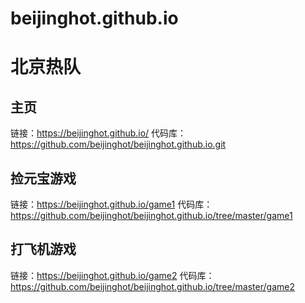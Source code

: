 # beijinghot.github.io
北京热队
===================================
主页
-----------------------------------  
链接：https://beijinghot.github.io/
代码库：https://github.com/beijinghot/beijinghot.github.io.git

捡元宝游戏
-----------------------------------
链接：https://beijinghot.github.io/game1
代码库：https://github.com/beijinghot/beijinghot.github.io/tree/master/game1

打飞机游戏
-----------------------------------
链接：https://beijinghot.github.io/game2
代码库：https://github.com/beijinghot/beijinghot.github.io/tree/master/game2